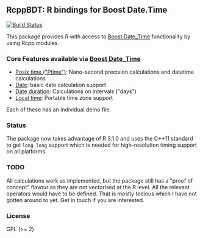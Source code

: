 ## RcppBDT: R bindings for Boost Date.Time

[![Build Status](https://travis-ci.org/eddelbuettel/rcppbdt.png)](https://travis-ci.org/eddelbuettel/rcppbdt)

This package provides R with access to 
[Boost Date_Time](http://www.boost.org/doc/libs/1_55_0/doc/html/date_time.html)
functionality by using Rcpp modules. 

### Core Features available via [Boost Date_Time](http://www.boost.org/doc/libs/1_55_0/doc/html/date_time.html) 

* [Posix time ("Ptime")](http://www.boost.org/doc/libs/1_55_0/doc/html/date_time/posix_time.html): Nano-second precision calculations and datetime calculations
* [Date](http://www.boost.org/doc/libs/1_55_0/doc/html/date_time/gregorian.html): basic date calculation support 
* [Date duration](http://www.boost.org/doc/libs/1_55_0/doc/html/date_time/gregorian.html#date_time.gregorian.date_duration): Calculations on intervals ("days") 
* [Local time](http://www.boost.org/doc/libs/1_55_0/doc/html/date_time/local_time.html): Portable time zone support

Each of these has an individual demo file.

### Status

The package now takes advantage of R 3.1.0 and uses the C++11 standard to get
`long long` support which is needed for high-resolution timing support on all
platforms.

### TODO

All calculations work as implemented, but the package still has a "proof of
concept" flavour as they are not vectorised at the R level. All the relevant operators
would have to be defined. That is mostly tedious which I have not gotten
around to yet.  Get in touch if you are interested.

### License

GPL (>= 2)
